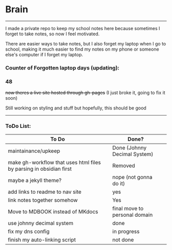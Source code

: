 # Brain
---
I made a private repo to keep my school notes here because sometimes I forget to take notes, so now I feel motivated.

There are easier ways to take notes, but I also forget my laptop when I go to school, making it much easier to find my notes on my phone or someone else's computer if I forget my laptop.

### Counter of Forgotten laptop days (updating):

### 48

<s>now theres a live site hosted through gh-pages</s> (I just broke it, going to fix it soon)

Still working on styling and stuff but hopefully, this should be good

---

### ToDo List:

| To Do                                                              | Done?                         |     |
| ------------------------------------------------------------------ | ----------------------------- | --- |
| maintainance/upkeep                                                | Done (Johnny Decimal System)  |     |
| make gh-workflow that uses html files by parsing in obsidian first | Removed                       |     |
| maybe a jekyll theme?                                              | nope (not gonna do it)        |     |
| add links to readme to nav site                                    | yes                           |     |
| link notes together somehow                                        | Yes                           |     |
| Move to MDBOOK instead of MKdocs                                   | final move to personal domain |     |
| use johnny decimal system                                          | done                          |     |
| fix my dns config                                                  | in progress                   |     |
| finish my auto-linking script                                      | not done                      |     |


